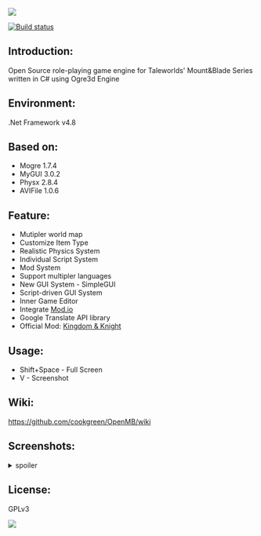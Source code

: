 ![](https://media.moddb.com/images/members/4/3399/3398047/logo.3.png)  

[![Build status](https://ci.appveyor.com/api/projects/status/0yrneeoom5jk8de2/branch/bleed?svg=true)](https://ci.appveyor.com/project/cookgreen/openmb/branch/bleed) 

## Introduction:
Open Source role-playing game engine for Taleworlds' Mount&Blade Series written in C# using Ogre3d Engine

## Environment:  
.Net Framework v4.8  

## Based on:  
* Mogre 1.7.4  
* MyGUI 3.0.2  
* Physx 2.8.4  
* AVIFile 1.0.6
  
## Feature:
* Mutipler world map
* Customize Item Type
* Realistic Physics System  
* Individual Script System
* Mod System  
* Support multipler languages
* New GUI System - SimpleGUI  
* Script-driven GUI System  
* Inner Game Editor  
* Integrate [Mod.io](https://mod.io)
* Google Translate API library  
* Official Mod: [Kingdom & Knight](https://www.moddb.com/mods/kingdom-knights)  

## Usage:
* Shift+Space - Full Screen  
* V - Screenshot  

## Wiki:
https://github.com/cookgreen/OpenMB/wiki
  
## Screenshots:
<details>
 <summary>spoiler</summary>
 <img src="https://media.moddb.com/images/games/1/72/71205/image.png" />  
 <img src="https://media.moddb.com/images/games/1/72/71205/inventory.1.png" />  
 <img src="https://media.moddb.com/images/games/1/72/71205/game-notes-faction.PNG" />  
</details>

## License:
GPLv3

[![](https://media.moddb.com/images/mods/1/45/44833/auto/patreon-banner.png)](https://patreon.com/openmb?utm_medium=clipboard_copy&utm_source=copyLink&utm_campaign=creatorshare_creator)  
